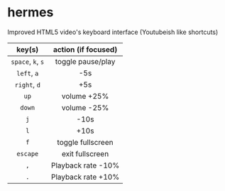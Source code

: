 # hermes
Improved HTML5 video's keyboard interface (Youtubeish like shortcuts)

|key(s)            |action (if focused)|
|:----------------:|:-----------------:|
|`space`, `k`, `s` |toggle pause/play  |
|`left`, `a`       |-5s                |
|`right`, `d`      |+5s                |
|`up`              |volume +25%        |
|`down`            |volume -25%        |
|`j`               |-10s               |
|`l`               |+10s               |
|`f`               |toggle fullscreen  |
|`escape`          |exit fullscreen    |
|`,`               |Playback rate -10% |
|`.`               |Playback rate +10% |

